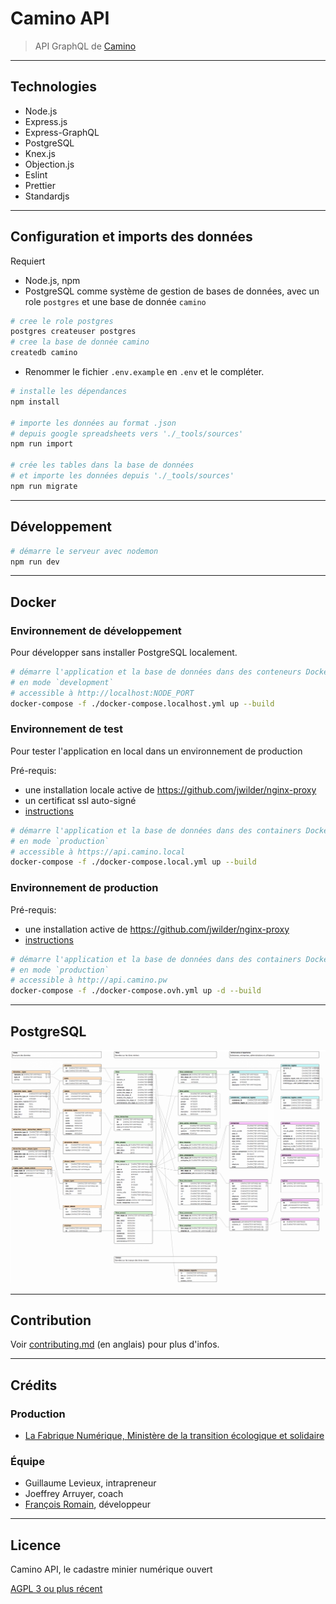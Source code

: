 # Camino API

> API GraphQL de [Camino](http://camino.beta.gouv.fr/)

---

## Technologies

- Node.js
- Express.js
- Express-GraphQL
- PostgreSQL
- Knex.js
- Objection.js
- Eslint
- Prettier
- Standardjs

---

## Configuration et imports des données

Requiert 
- Node.js, npm
- PostgreSQL comme système de gestion de bases de données, avec un role `postgres` et une base de donnée `camino`

```bash
# cree le role postgres
postgres createuser postgres
# cree la base de donnée camino
createdb camino
```

- Renommer le fichier `.env.example` en `.env` et le compléter.

```bash
# installe les dépendances
npm install

# importe les données au format .json
# depuis google spreadsheets vers './_tools/sources'
npm run import

# crée les tables dans la base de données
# et importe les données depuis './_tools/sources'
npm run migrate
```

---

## Développement

```bash
# démarre le serveur avec nodemon
npm run dev
```

---

## Docker

### Environnement de développement

Pour développer sans installer PostgreSQL localement.

```bash
# démarre l'application et la base de données dans des conteneurs Docker
# en mode `development`
# accessible à http://localhost:NODE_PORT
docker-compose -f ./docker-compose.localhost.yml up --build
```

### Environnement de test

Pour tester l'application en local dans un environnement de production

Pré-requis:

- une installation locale active de https://github.com/jwilder/nginx-proxy
- un certificat ssl auto-signé
- [instructions](https://medium.com/@francoisromain/set-a-local-web-development-environment-with-custom-urls-and-https-3fbe91d2eaf0)

```bash
# démarre l'application et la base de données dans des containers Docker
# en mode `production`
# accessible à https://api.camino.local
docker-compose -f ./docker-compose.local.yml up --build
```

### Environnement de production

Pré-requis:

- une installation active de https://github.com/jwilder/nginx-proxy
- [instructions](https://medium.com/@francoisromain/host-multiple-websites-with-https-inside-docker-containers-on-a-single-server-18467484ab95)

```bash
# démarre l'application et la base de données dans des containers Docker
# en mode `production`
# accessible à http://api.camino.pw
docker-compose -f ./docker-compose.ovh.yml up -d --build
```

---

## PostgreSQL

![camino database schema](_docs/camino-db.png)

---

## Contribution

Voir [contributing.md](contributing.md) (en anglais) pour plus d'infos.

---

## Crédits

### Production

- [La Fabrique Numérique, Ministère de la transition écologique et solidaire](https://www.ecologique-solidaire.gouv.fr/inauguration-fabrique-numerique-lincubateur-des-ministeres-charges-lecologie-et-des-territoires)

### Équipe

- Guillaume Levieux, intrapreneur
- Joeffrey Arruyer, coach
- [François Romain](http://francoisromain.com), développeur

---

## Licence

Camino API, le cadastre minier numérique ouvert

[AGPL 3 ou plus récent](https://spdx.org/licenses/AGPL-3.0-or-later.html)
